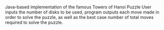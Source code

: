Java-based implementation of the famous Towers of Hanoi Puzzle
User inputs the number of disks to be used, program outputs each move made in order to solve the puzzle, as well as the best case number of total moves required to solve the puzzle.
